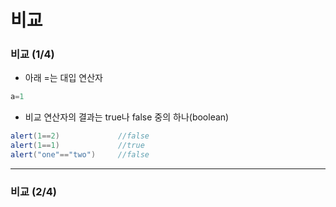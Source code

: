 # 비교

### 비교 (1/4)
- 아래 =는 대입 연산자
```java
a=1
```
- 비교 연산자의 결과는 true나 false 중의 하나(boolean)

```java
alert(1==2)             //false
alert(1==1)             //true
alert("one"=="two")     //false 
```

---

### 비교 (2/4)
